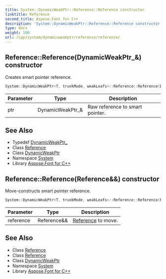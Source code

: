 ```yaml
---
title: System::DynamicWeakPtr::Reference::Reference constructor
linktitle: Reference
second_title: Aspose.Font for C++
description: 'System::DynamicWeakPtr::Reference::Reference constructor. Creates smart pointer reference in C++.'
type: docs
weight: 100
url: /cpp/system/dynamicweakptr/reference/reference/
---
```

## Reference::Reference(DynamicWeakPtr_\&) constructor


Creates smart pointer reference.

```cpp
System::DynamicWeakPtr<T, trunkMode, weakLeafs>::Reference::Reference(DynamicWeakPtr_ &ptr)
```


| Parameter | Type | Description |
| --- | --- | --- |
| ptr | DynamicWeakPtr_\& | Raw reference to smart pointer. |

## See Also

* Typedef [DynamicWeakPtr_](../../dynamicweakptr_/)
* Class [Reference](../)
* Class [DynamicWeakPtr](../../)
* Namespace [System](../../../)
* Library [Aspose.Font for C++](../../../../)
## Reference::Reference(Reference\&&) constructor


Move-constructs smart pointer reference.

```cpp
System::DynamicWeakPtr<T, trunkMode, weakLeafs>::Reference::Reference(Reference &&reference) noexcept
```


| Parameter | Type | Description |
| --- | --- | --- |
| reference | Reference\&& | [Reference](../) to move. |

## See Also

* Class [Reference](../)
* Class [Reference](../)
* Class [DynamicWeakPtr](../../)
* Namespace [System](../../../)
* Library [Aspose.Font for C++](../../../../)
